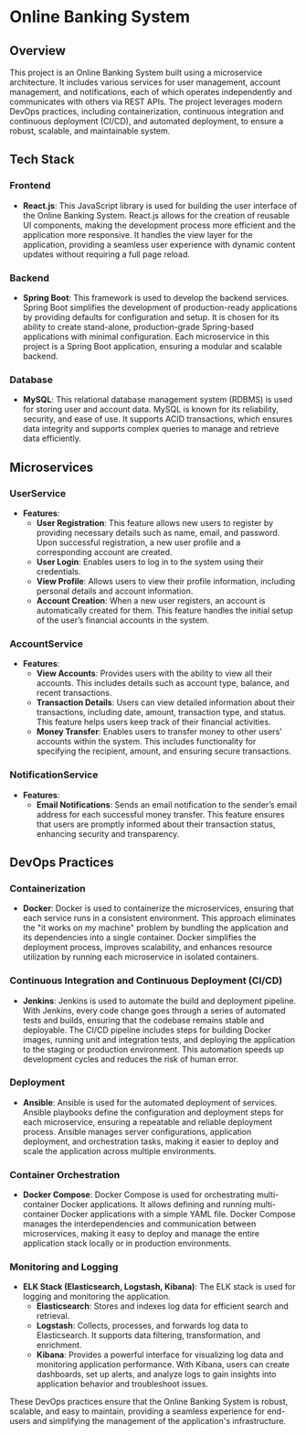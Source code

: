 # Online Banking System

## Overview
This project is an Online Banking System built using a microservice architecture. It includes various services for user management, account management, and notifications, each of which operates independently and communicates with others via REST APIs. The project leverages modern DevOps practices, including containerization, continuous integration and continuous deployment (CI/CD), and automated deployment, to ensure a robust, scalable, and maintainable system.

## Tech Stack

### Frontend
- **React.js**: This JavaScript library is used for building the user interface of the Online Banking System. React.js allows for the creation of reusable UI components, making the development process more efficient and the application more responsive. It handles the view layer for the application, providing a seamless user experience with dynamic content updates without requiring a full page reload.

### Backend
- **Spring Boot**: This framework is used to develop the backend services. Spring Boot simplifies the development of production-ready applications by providing defaults for configuration and setup. It is chosen for its ability to create stand-alone, production-grade Spring-based applications with minimal configuration. Each microservice in this project is a Spring Boot application, ensuring a modular and scalable backend.

### Database
- **MySQL**: This relational database management system (RDBMS) is used for storing user and account data. MySQL is known for its reliability, security, and ease of use. It supports ACID transactions, which ensures data integrity and supports complex queries to manage and retrieve data efficiently.

## Microservices

### UserService
- **Features**:
  - **User Registration**: This feature allows new users to register by providing necessary details such as name, email, and password. Upon successful registration, a new user profile and a corresponding account are created.
  - **User Login**: Enables users to log in to the system using their credentials. 
  - **View Profile**: Allows users to view their profile information, including personal details and account information. 
  - **Account Creation**: When a new user registers, an account is automatically created for them. This feature handles the initial setup of the user’s financial accounts in the system.

### AccountService
- **Features**:
  - **View Accounts**: Provides users with the ability to view all their accounts. This includes details such as account type, balance, and recent transactions.
  - **Transaction Details**: Users can view detailed information about their transactions, including date, amount, transaction type, and status. This feature helps users keep track of their financial activities.
  - **Money Transfer**: Enables users to transfer money to other users' accounts within the system. This includes functionality for specifying the recipient, amount, and ensuring secure transactions.

### NotificationService
- **Features**:
  - **Email Notifications**: Sends an email notification to the sender’s email address for each successful money transfer. This feature ensures that users are promptly informed about their transaction status, enhancing security and transparency.

## DevOps Practices

### Containerization
- **Docker**: Docker is used to containerize the microservices, ensuring that each service runs in a consistent environment. This approach eliminates the "it works on my machine" problem by bundling the application and its dependencies into a single container. Docker simplifies the deployment process, improves scalability, and enhances resource utilization by running each microservice in isolated containers.

### Continuous Integration and Continuous Deployment (CI/CD)
- **Jenkins**: Jenkins is used to automate the build and deployment pipeline. With Jenkins, every code change goes through a series of automated tests and builds, ensuring that the codebase remains stable and deployable. The CI/CD pipeline includes steps for building Docker images, running unit and integration tests, and deploying the application to the staging or production environment. This automation speeds up development cycles and reduces the risk of human error.

### Deployment
- **Ansible**: Ansible is used for the automated deployment of services. Ansible playbooks define the configuration and deployment steps for each microservice, ensuring a repeatable and reliable deployment process. Ansible manages server configurations, application deployment, and orchestration tasks, making it easier to deploy and scale the application across multiple environments.

### Container Orchestration
- **Docker Compose**: Docker Compose is used for orchestrating multi-container Docker applications. It allows defining and running multi-container Docker applications with a simple YAML file. Docker Compose manages the interdependencies and communication between microservices, making it easy to deploy and manage the entire application stack locally or in production environments.

### Monitoring and Logging
- **ELK Stack (Elasticsearch, Logstash, Kibana)**: The ELK stack is used for logging and monitoring the application. 
  - **Elasticsearch**: Stores and indexes log data for efficient search and retrieval.
  - **Logstash**: Collects, processes, and forwards log data to Elasticsearch. It supports data filtering, transformation, and enrichment.
  - **Kibana**: Provides a powerful interface for visualizing log data and monitoring application performance. With Kibana, users can create dashboards, set up alerts, and analyze logs to gain insights into application behavior and troubleshoot issues.

These DevOps practices ensure that the Online Banking System is robust, scalable, and easy to maintain, providing a seamless experience for end-users and simplifying the management of the application's infrastructure.
